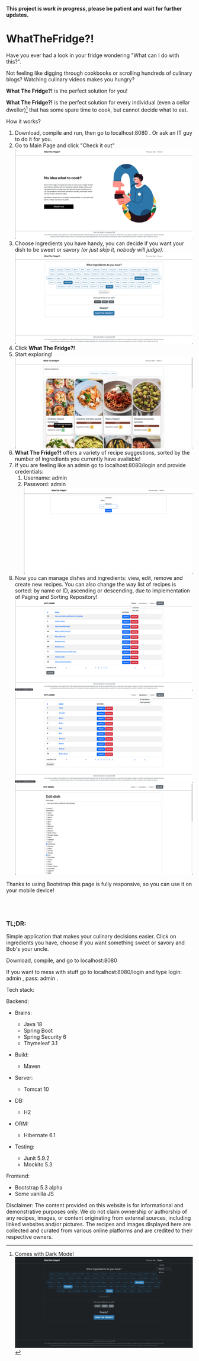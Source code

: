 **This project is _work in progress_, please be patient and wait for further updates.**

# WhatTheFridge?!

Have you ever had a look in your fridge wondering "What can I do with this?".

Not feeling like digging through cookbooks or scrolling hundreds of culinary blogs?
Watching culinary videos makes you hungry?

**What The Fridge?!** is the perfect solution for you!

**What The Fridge?!** is the perfect solution for every individual (even a cellar dweller)[^1] that has some spare time to cook, but cannot decide what to eat.

How it works?
1. Download, compile and run, then go to localhost:8080 . Or ask an IT guy to do it for you.
2. Go to Main Page and click "Check it out"
![](docs/1-index.png)
3. Choose ingredients you have handy, you can decide if you want your dish to be sweet or savory _(or just skip it, nobody will judge)._
![](docs/2-search.png)
4. Click **What The Fridge?!**
5. Start exploring!
![](docs/4-explore.png)
6. **What The Fridge?!** offers a variety of recipe suggestions, sorted by the number of ingredients you currently have available!
7. If you are feeling like an admin go to localhost:8080/login and provide credentials:
   1. Username: admin
   2. Password: admin
![](docs/6-login.png)
8. Now you can manage dishes and ingredients: view, edit, remove and create new recipes. You can also change the way list of recipes is sorted: by name or ID, ascending or descending, due to implementation of Paging and Sorting Repository!
![](docs/7-managedishes.png)
![](docs/8-manageingredients.png)
![](docs/9-editdish.png)

Thanks to using Bootstrap this page is fully responsive, so you can use it on your mobile device!

[^1]: Comes with Dark Mode!
![](docs/3-search-dark.png)

<br /><br />
### TL;DR:

Simple application that makes your culinary decisions easier.
Click on ingredients you have, choose if you want something sweet or savory and Bob's your uncle.

Download, compile, and go to localhost:8080

If you want to mess with stuff go to localhost:8080/login and type login: admin , pass: admin .


Tech stack:

Backend:

* Brains:
  - Java 18
  - Spring Boot
  - Spring Security 6
  - Thymeleaf 3.1
  
* Build:
  - Maven
  
* Server:
  - Tomcat 10
  
* DB:
   - H2
  
* ORM:
  - Hibernate 6.1
  
* Testing:
  - Junit 5.9.2
  - Mockito 5.3
  
Frontend:
  * Bootstrap 5.3 alpha
  * Some vanilla JS


Disclaimer:
The content provided on this website is for informational and demonstrative purposes only. We do not claim ownership or authorship of any recipes, images, or content originating from external sources, including linked websites and/or pictures. The recipes and images displayed here are collected and curated from various online platforms and are credited to their respective owners.
